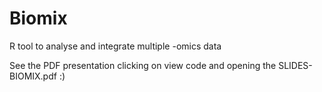# Biomix
R tool to analyse and integrate multiple -omics data

See the PDF presentation clicking on view code and opening the SLIDES-BIOMIX.pdf :)
